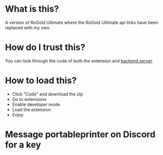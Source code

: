 # What is this?
A version of RoGold Ultimate where the RoGold Ultimate api links have been replaced with my own.
# How do I trust this?
You can look through the code of both the extension and [backend server](https://github.com/Emagey/rocrack-backend).
# How to load this?
- Click "Code" and download the zip
- Go to extensions
- Enable developer mode
- Load the extension
- Enjoy
# Message portableprinter on Discord for a key
